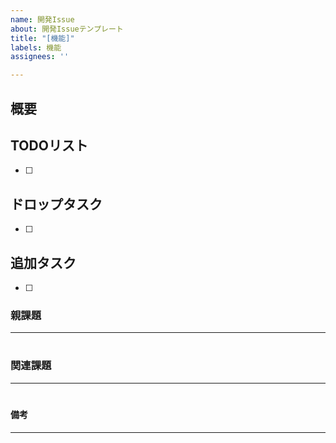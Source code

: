```yaml
---
name: 開発Issue
about: 開発Issueテンプレート
title: "[機能]"
labels: 機能
assignees: ''

---
```


## 概要



## TODOリスト
- [ ]

## ドロップタスク
- [ ] 

## 追加タスク
- [ ] 

### 親課題
---
<!-- This content will not appear in the rendered Markdown -->
#

### 関連課題
---
<!-- This content will not appear in the rendered Markdown -->
# 
 
#### 備考
---
<!-- This content will not appear in the rendered Markdown -->
